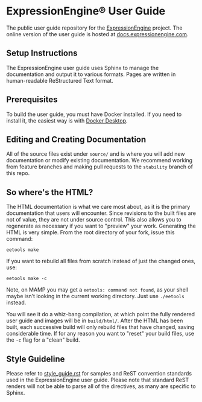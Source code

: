 # ExpressionEngine® User Guide

The public user guide repository for the [ExpressionEngine](https://expressionengine.com) project. The online version of the user guide is hosted at [docs.expressionengine.com](https://docs.expressionengine.com).

## Setup Instructions

The ExpressionEngine user guide uses Sphinx to manage the documentation and output it to various formats. Pages are written in human-readable ReStructured Text format.

## Prerequisites

To build the user guide, you must have Docker installed. If you need to install it, the easiest way is with [Docker Desktop](https://www.docker.com/products/docker-desktop).

## Editing and Creating Documentation

All of the source files exist under `source/` and is where you will add new documentation or modify existing documentation. We recommend working from feature branches and making pull requests to the `stability` branch of this repo.

## So where's the HTML?

The HTML documentation is what we care most about, as it is the primary documentation that users will encounter. Since revisions to the built files are not of value, they are not under source control. This also allows you to regenerate as necessary if you want to "preview" your work. Generating the HTML is very simple. From the root directory of your fork, issue this command:

```
eetools make
```

If you want to rebuild all files from scratch instead of just the changed ones, use:

```
eetools make -c
```

Note, on MAMP you may get a `eetools: command not found`, as your shell maybe isn’t looking in the current working directory. Just use `./eetools` instead.

You will see it do a whiz-bang compilation, at which point the fully rendered user guide and images will be in `build/html/`. After the HTML has been built, each successive build will only rebuild files that have changed, saving considerable time. If for any reason you want to "reset" your build files, use the `-c` flag for a "clean" build.

## Style Guideline

Please refer to [style_guide.rst](style_guide.rst) for samples and ReST convention standards used in the ExpressionEngine user guide. Please note that standard ReST renders will not be able to parse all of the directives, as many are specific to Sphinx.
